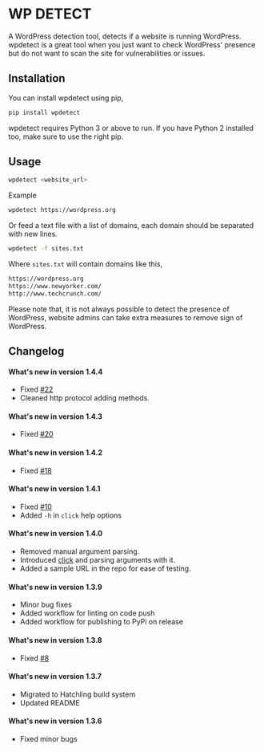 # WP DETECT

A WordPress detection tool, detects if a website is running WordPress. wpdetect is a great tool when you just want to check WordPress' presence but do not want to scan the site for vulnerabilities or issues.

## Installation

You can install wpdetect using pip,

```sh
pip install wpdetect
```

wpdetect requires Python 3 or above to run. If you have Python 2 installed too, make sure to use the right pip.

## Usage

```sh
wpdetect <website_url>
```

Example

```sh
wpdetect https://wordpress.org
```

Or feed a text file with a list of domains, each domain should be separated with new lines.

```sh
wpdetect -f sites.txt
```

Where `sites.txt` will contain domains like this,

```sh
https://wordpress.org
https://www.newyorker.com/
http://www.techcrunch.com/
```

Please note that, it is not always possible to detect the presence of WordPress, website admins can take extra measures to remove sign of WordPress.

## Changelog

#### What's new in version 1.4.4

-   Fixed [#22](https://github.com/IamLizu/wpdetect/issues/22)
-   Cleaned http protocol adding methods.

#### What's new in version 1.4.3

-   Fixed [#20](https://github.com/IamLizu/wpdetect/issues/20)

#### What's new in version 1.4.2

-   Fixed [#18](https://github.com/IamLizu/wpdetect/issues/18)

#### What's new in version 1.4.1

-   Fixed [#10](https://github.com/IamLizu/wpdetect/issues/10)
-   Added `-h` in `click` help options

#### What's new in version 1.4.0

-   Removed manual argument parsing.
-   Introduced [click](https://click.palletsprojects.com/en/8.1.x/) and parsing arguments with it.
-   Added a sample URL in the repo for ease of testing.

#### What's new in version 1.3.9

-   Minor bug fixes
-   Added workflow for linting on code push
-   Added workflow for publishing to PyPi on release

#### What's new in version 1.3.8

-   Fixed [#8](https://github.com/IamLizu/wpdetect/issues/8)

#### What's new in version 1.3.7

-   Migrated to Hatchling build system
-   Updated README

#### What's new in version 1.3.6

-   Fixed minor bugs
